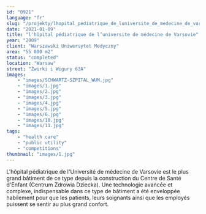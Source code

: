 ```yaml
---
id: "0921"
language: "fr"
slug: "/projekty/lhopital_pediatrique_de_luniversite_de_medecine_de_varsovie"
date: "2021-01-09"
title: "l'hôpital pédiatrique de l’universite de médecine de Varsovie"
year: "2009"
client: "Warszawski Uniwersytet Medyczny"
area: "55 000 m2"
status: "completed"
location: "Warsaw"
street: "Żwirki i Wigury 63A"
images: 
    - "images/SCHWARTZ-SZPITAL_WUM.jpg"
    - "images/1.jpg"
    - "images/2.jpg"
    - "images/3.jpg"
    - "images/4.jpg"    
    - "images/5.jpg"    
    - "images/6.jpg"    
    - "images/10.jpg"    
    - "images/11.jpg"    
tags: 
    - "health care"
    - "public utility"
    - "competitions"
thumbnail: "images/1.jpg"
---
```

L'hôpital pédiatrique de l'Université de médecine de Varsovie est le plus grand bâtiment de ce type depuis la construction du Centre de Santé d'Enfant (Centrum Zdrowia Dziecka). Une technologie avancée et complexe, indispensable dans ce type de bâtiment a&nbsp;été enveloppée habilement pour que les patients, leurs soignants ainsi que les employés puissent se sentir au plus grand confort. 

